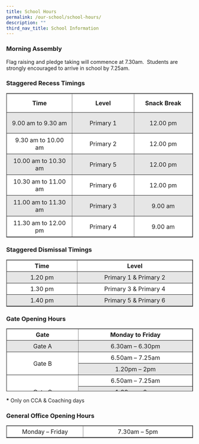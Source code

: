 ```yaml
---
title: School Hours
permalink: /our-school/school-hours/
description: ""
third_nav_title: School Information
---
```

### **Morning Assembly**

Flag raising and pledge taking will commence at 7.30am.  Students are strongly encouraged to arrive in school by 7.25am.

### **Staggered Recess Timings**

<table border="1" cellspacing="1" style="box-sizing: inherit; border-collapse: collapse; border-spacing: 0px; max-width: 100%; width: 789.912px;"><tbody style="box-sizing: inherit;"><tr style="box-sizing: inherit; background: rgb(255, 255, 255); height: 51.5938px;"><td style="box-sizing: inherit; padding: 5px 10px; width: 290.862px; height: 51.5938px; text-align: center;"><strong style="box-sizing: inherit; font-weight: 700;">Time</strong></td><td style="box-sizing: inherit; padding: 5px 10px; width: 252.45px; height: 51.5938px; text-align: center;"><strong style="box-sizing: inherit; font-weight: 700;">Level</strong></td><td style="box-sizing: inherit; padding: 5px 10px; width: 245.6px; height: 51.5938px; text-align: center;"><strong style="box-sizing: inherit; font-weight: 700;">Snack Break</strong></td></tr><tr style="box-sizing: inherit; background: rgb(230, 230, 230); height: 56px;"><td style="box-sizing: inherit; padding: 5px 10px; width: 290.862px; height: 56px; text-align: center;">9.00 am to 9.30 am</td><td style="box-sizing: inherit; padding: 5px 10px; width: 252.45px; height: 56px; text-align: center;">Primary 1</td><td style="box-sizing: inherit; padding: 5px 10px; width: 245.6px; height: 56px; text-align: center;">12.00 pm</td></tr><tr style="box-sizing: inherit; background: rgb(255, 255, 255); height: 56px;"><td style="box-sizing: inherit; padding: 5px 10px; width: 290.862px; height: 56px; text-align: center;">9.30 am to 10.00 am</td><td style="box-sizing: inherit; padding: 5px 10px; width: 252.45px; height: 56px; text-align: center;">Primary 2</td><td style="box-sizing: inherit; padding: 5px 10px; width: 245.6px; height: 56px; text-align: center;">12.00 pm</td></tr><tr style="box-sizing: inherit; background: rgb(230, 230, 230); height: 56px;"><td style="box-sizing: inherit; padding: 5px 10px; width: 290.862px; height: 56px; text-align: center;">10.00 am to 10.30 am</td><td style="box-sizing: inherit; padding: 5px 10px; width: 252.45px; height: 56px; text-align: center;">Primary 5</td><td style="box-sizing: inherit; padding: 5px 10px; width: 245.6px; height: 56px; text-align: center;">12.00 pm</td></tr><tr style="box-sizing: inherit; background: rgb(255, 255, 255); height: 56px;"><td style="box-sizing: inherit; padding: 5px 10px; width: 290.862px; height: 56px; text-align: center;">10.30 am to 11.00 am</td><td style="box-sizing: inherit; padding: 5px 10px; width: 252.45px; height: 56px; text-align: center;">Primary 6</td><td style="box-sizing: inherit; padding: 5px 10px; width: 245.6px; height: 56px; text-align: center;">12.00 pm</td></tr><tr style="box-sizing: inherit; background: rgb(230, 230, 230); height: 56px;"><td style="box-sizing: inherit; padding: 5px 10px; width: 290.862px; height: 56px; text-align: center;">11.00 am to 11.30 am</td><td style="box-sizing: inherit; padding: 5px 10px; width: 252.45px; height: 56px; text-align: center;">Primary 3</td><td style="box-sizing: inherit; padding: 5px 10px; width: 245.6px; height: 56px; text-align: center;">9.00 am</td></tr><tr style="box-sizing: inherit; background: rgb(255, 255, 255); height: 56px;"><td style="box-sizing: inherit; padding: 5px 10px; width: 290.862px; height: 56px; text-align: center;">11.30 am to 12.00 pm</td><td style="box-sizing: inherit; padding: 5px 10px; width: 252.45px; height: 56px; text-align: center;">Primary 4</td><td style="box-sizing: inherit; padding: 5px 10px; width: 245.6px; height: 56px; text-align: center;">9.00 am</td></tr></tbody></table>

### **Staggered Dismissal Timings**

<table border="1" style="box-sizing: inherit; border-collapse: collapse; border-spacing: 0px; max-width: 100%; width: 792.225px;"><tbody style="box-sizing: inherit;"><tr style="box-sizing: inherit; background: rgb(255, 255, 255);"><td style="box-sizing: inherit; padding: 5px 10px; text-align: center; width: 288.587px;"><strong style="box-sizing: inherit; font-weight: 700;">Time</strong></td><td style="box-sizing: inherit; padding: 5px 10px; text-align: center; width: 502.638px;"><strong style="box-sizing: inherit; font-weight: 700;">Level</strong></td></tr><tr style="box-sizing: inherit; background: rgb(230, 230, 230);"><td style="box-sizing: inherit; padding: 5px 10px; text-align: center; width: 288.587px;">1.20 pm</td><td style="box-sizing: inherit; padding: 5px 10px; text-align: center; width: 502.638px;">Primary 1 &amp; Primary 2</td></tr><tr style="box-sizing: inherit; background: rgb(255, 255, 255);"><td style="box-sizing: inherit; padding: 5px 10px; text-align: center; width: 288.587px;">1.30 pm</td><td style="box-sizing: inherit; padding: 5px 10px; text-align: center; width: 502.638px;">Primary 3 &amp; Primary 4</td></tr><tr style="box-sizing: inherit; background: rgb(230, 230, 230);"><td style="box-sizing: inherit; padding: 5px 10px; text-align: center; width: 288.587px;">1.40 pm</td><td style="box-sizing: inherit; padding: 5px 10px; text-align: center; width: 502.638px;">Primary 5 &amp; Primary 6</td></tr></tbody></table>

### **Gate Opening Hours**

<table border="1" style="box-sizing: inherit; border-collapse: collapse; border-spacing: 0px; max-width: 100%; width: 792.225px; height: 168px;"><tbody style="box-sizing: inherit;"><tr style="box-sizing: inherit; background: rgb(255, 255, 255); height: 24px;"><td style="box-sizing: inherit; padding: 5px 10px; width: 298.125px; text-align: center; height: 24px;"><strong style="box-sizing: inherit; font-weight: 700;">Gate</strong></td><td style="box-sizing: inherit; padding: 5px 10px; width: 493.1px; text-align: center; height: 24px;"><strong style="box-sizing: inherit; font-weight: 700;">Monday to Friday</strong></td></tr><tr style="box-sizing: inherit; background: rgb(230, 230, 230); height: 24px;"><td style="box-sizing: inherit; padding: 5px 10px; width: 298.125px; text-align: center; height: 24px;">Gate A</td><td style="box-sizing: inherit; padding: 5px 10px; width: 493.1px; text-align: center; height: 24px;">6.30am – 6.30pm</td></tr><tr style="box-sizing: inherit; background: rgb(255, 255, 255); height: 24px;"><td rowspan="2" style="box-sizing: inherit; padding: 5px 10px; width: 298.125px; text-align: center; height: 48px;">Gate B</td><td style="box-sizing: inherit; padding: 5px 10px; width: 493.1px; text-align: center; height: 24px;">6.50am – 7.25am</td></tr><tr style="box-sizing: inherit; background: rgb(230, 230, 230); height: 24px;"><td style="box-sizing: inherit; padding: 5px 10px; width: 493.1px; text-align: center; height: 24px;">1.20pm – 2pm</td></tr><tr style="box-sizing: inherit; background: rgb(255, 255, 255); height: 24px;"><td rowspan="3" style="box-sizing: inherit; padding: 5px 10px; width: 298.125px; text-align: center; height: 72px;">Gate C</td><td style="box-sizing: inherit; padding: 5px 10px; width: 493.1px; text-align: center; height: 24px;">6.50am – 7.25am</td></tr><tr style="box-sizing: inherit; background: rgb(230, 230, 230); height: 24px;"><td style="box-sizing: inherit; padding: 5px 10px; width: 493.1px; text-align: center; height: 24px;">1.20pm – 2pm</td></tr><tr style="box-sizing: inherit; background: rgb(255, 255, 255); height: 24px;"><td style="box-sizing: inherit; padding: 5px 10px; width: 493.1px; text-align: center; height: 24px;">4pm – 4.30pm *</td></tr></tbody></table>

**\*** Only on CCA & Coaching days

### General Office Opening Hours

<table border="1" style="box-sizing: inherit; border-collapse: collapse; border-spacing: 0px; max-width: 100%; width: 792.225px;"><tbody style="box-sizing: inherit;"><tr style="box-sizing: inherit; background: rgb(255, 255, 255);"><td style="box-sizing: inherit; padding: 5px 10px; width: 306.938px; text-align: center;">Monday – Friday</td><td style="box-sizing: inherit; padding: 5px 10px; width: 484.288px; text-align: center;">7.30am – 5pm</td></tr></tbody></table>